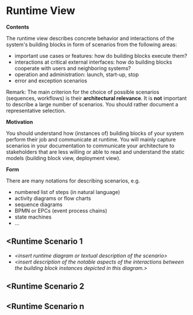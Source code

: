 # Runtime View

**Contents**

The runtime view describes concrete behavior and interactions of the
system's building blocks in form of scenarios from the following areas:

- important use cases or features: how do building blocks execute
    them?
- interactions at critical external interfaces: how do building blocks
    cooperate with users and neighboring systems?
- operation and administration: launch, start-up, stop
- error and exception scenarios

Remark: The main criterion for the choice of possible scenarios
(sequences, workflows) is their **architectural relevance**. It is
**not** important to describe a large number of scenarios. You should
rather document a representative selection.

**Motivation**

You should understand how (instances of) building blocks of your system
perform their job and communicate at runtime. You will mainly capture
scenarios in your documentation to communicate your architecture to
stakeholders that are less willing or able to read and understand the
static models (building block view, deployment view).

**Form**

There are many notations for describing scenarios, e.g.

- numbered list of steps (in natural language)
- activity diagrams or flow charts
- sequence diagrams
- BPMN or EPCs (event process chains)
- state machines
- ...

## \<Runtime Scenario 1

- *\<insert runtime diagram or textual description of the scenario\>*
- *\<insert description of the notable aspects of the interactions
  between the building block instances depicted in this diagram.\>*

## \<Runtime Scenario 2

## \<Runtime Scenario n

